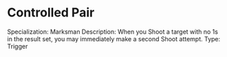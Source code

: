 # Controlled Pair

Specialization: Marksman
Description: When you Shoot a target with no 1s in the result set, you may immediately make a second Shoot attempt.
Type: Trigger